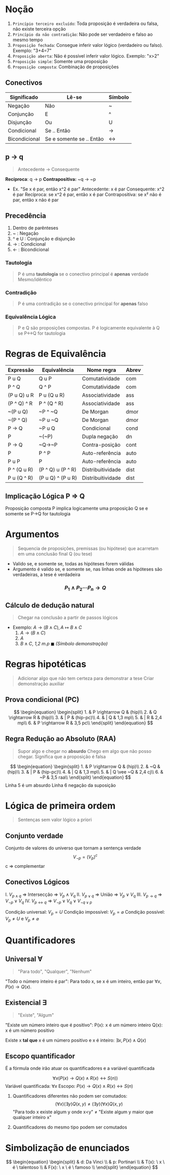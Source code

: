 # Noção
1. `Princípio terceiro excluído`: Toda proposição é verdadeira ou falsa, não existe terceira opção
2. `Princípio da não contradição`: Não pode ser verdadeiro e falso ao mesmo tempo
3. `Proposição fechada`: Consegue inferir valor lógico (verdadeiro ou falso). Exemplo: "3+4=7"
4. `Proposição aberta`: Não é possível inferir valor lógico. Exemplo: "x>2"
5. `Proposição simple`: Somente uma proposição
6. `Proposição composta`: Combinação de proposições

## Conectivos

| Significado | Lê-se | Símbolo |
|-------------|-------|---------|
| Negação | Não | ~ |
| Conjunção| E| ^ |
| Disjunção | Ou | U |
| Condicional | Se .. Então| -> |
| Bicondicional | Se e somente se .. Então| <-> |

## p -> q 
>Antecedente -> Consequente

**Recíproca**: q -> p
**Contrapositiva:** ~q -> ~p

- Ex. "Se x é par, então x^2 é par"
 Antecedente: x é par
 Consequente: x^2 é par
 Recíproca: se x^2 é par, então x é par
 Contrapositiva: se x² não é par, então x não é par

## Precedência

1. Dentro de parênteses
2. ~ : Negação
3. ^ e U : Conjunção e disjunção
4. -> : Condicional
5. <- : Bicondicional

### Tautologia
> P é uma **tautologia** se o conectivo principal é **apenas** verdade
> Mesmo/idêntico
### Contradição
>P é uma contradição se o conectivo principal for **apenas** falso
### Equivalência Lógica
> P e Q são proposições compostas. P é logicamente equivalente à Q se P<->Q for tautologia

# Regras de Equivalência

| Expressão | Equivalência | Nome regra | Abrev |
|------------|-------------|------------|-------|
| P u Q | Q u P | Comutatividade | com |
| P ^ Q | Q ^ P | Comutatividade | com |
| (P u Q) u R | P u (Q u R) | Associatividade | ass |
| (P ^ Q) ^ R | P ^ (Q ^ R) | Associatividade | ass |
| ~(P u Q) | ~P ^ ~Q | De Morgan | dmor |
| ~(P ^ Q) | ~P u ~Q | De Morgan | dmor |
| P -> Q | ~P u Q | Condicional | cond |
| P | ~(~P) | Dupla negação | dn |
| P -> Q | ~Q->~P | Contra-posição | cont |
| P | P ^ P | Auto-referência | auto |
| P u P | P | Auto-referência | auto |
| P ^ (Q u R) | (P ^ Q) u (P ^ R) | Distribuitividade | dist |
| P u (Q ^ R) | (P u Q) ^ (P u R) | Distribuitividade | dist |

## Implicação Lógica P => Q
Proposição composta P implica logicamente uma proposição Q se e somente se P->Q for tautologia

# Argumentos
> Sequencia de proposições, premissas (ou hipótese) que acarretam em uma conclusão final Q (ou tese)

- Valido se, e somente se, todas as hipóteses forem válidas
- Argumento é valido se, e somente se, nas linhas onde as hipóteses são verdadeiras, a tese é verdadeira
### $$P_1 \wedge P_2 \cdots P_n \rightarrow Q$$
## Cálculo de dedução natural
> Chegar na conclusão a partir de passos lógicos

- Exemplo: $A \rightarrow (B \wedge C), A \mapsto B \wedge C$ 
  1. $A \rightarrow (B \wedge C)$
  2. $A$
  3. $B \wedge C$, *1,2 m.p*
  $\blacksquare$ *(Símbolo demonstração)*

# Regras hipotéticas
> Adicionar algo que não tem certeza para demonstrar a tese
> Criar demonstração auxiliar

## Prova condicional (PC)

$$
\begin{equation}
\begin{split}
	1. & P \rightarrow Q & (hip)\\
	2. & Q \rightarrow R & (hip)\\
	3. & | P & (hip-pc)\\
	4. & | Q & 1,3 mp\\
	5. & | R & 2,4 mp\\
	6. & P \rightarrow R & 3,5 pc\\
\end{split}
\end{equation}
$$
## Regra Redução ao Absoluto (RAA)
> Supor algo e chegar no **absurdo**
> Chego em algo que não posso chegar. Significa que a proposição é falsa

$$
\begin{equation}
\begin{split}
	1. & P \rightarrow Q & (hip)\\
	2. & ~Q & (hip)\\
	3. & | P & (hip-pc)\\
	4. & | Q & 1,3 mp\\
	5. & | Q \vee ~Q & 2,4 cj\\
	6. & ~P & 3,5 raa\\
\end{split}
\end{equation}
$$
Linha 5 é um absurdo
Linha 6 negação da suposição

# Lógica de primeira ordem
> Sentenças sem valor lógico a priori

## Conjunto verdade
Conjunto de valores do universo que tornam a sentença verdade
$$
V_{\neg p} = (V_p)^c
$$
c => complementar

## Conectivos Lógicos
I. $V_{p \wedge q}$ => Intersecção => $V_p \wedge V_q$
II. $V_{p \vee q}$ => União => $V_p \vee V_q$
III. $V_{p \rightarrow q}$ => $V_{\neg p} \vee V_q$
IV. $V_{p \leftrightarrow q}$ => $V_{\neg p} \vee V_q \vee V_{\neg q \vee p}$

Condição universal: $V_p = U$
Condição impossível: $V_p = \varnothing$
Condição possível: $V_p \neq U$ e $V_p \neq \varnothing$

# Quantificadores
## Universal $\forall$
> "Para todo", "Qualquer", "Nenhum"

"Todo o número inteiro é par": Para todo x, se x é um inteiro, então par $\forall x, P(x) \rightarrow Q(x)$.

## Existencial $\exists$ 
>"Existe", "Algum"

"Existe um número inteiro que é positivo": 
P(x): x é um número inteiro
Q(x): x é um número positivo

Existe x **tal que** x é um número positivo e x é inteiro: $\exists x, P(x) \wedge Q(x)$

## Escopo quantificador
É a fórmula onde irão atuar os quantificadores e a variável quantificada

$$
\forall x (P(x) \rightarrow Q(x) \wedge R(x) \leftrightarrow S(n))
$$
Variável quantificada: $\forall x$
Escopo: $P(x) \rightarrow Q(x) \wedge R(x) \leftrightarrow S(n)$

1. Quantificadores diferentes não podem ser comutados:
$$
(\forall x) (\exists y) Q(x,y) \neq (\exists y)(\forall x)Q(x,y)
$$
"Para todo x existe algum y onde x<y" $\neq$ "Existe algum y maior que qualquer inteiro x"

2. Quantificadores do mesmo tipo podem ser comutados

# Simbolização de enunciados
$$
\begin{equation}
\begin{split}
	& d: Da Vinci  \\
	& p: Portinari \\
	& T(x): \ x \ é \ talentoso \\
	& F(x): \ x \ é \ famoso \\
\end{split}
\end{equation}
$$

